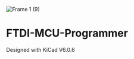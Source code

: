 ![Frame 1 (9)](https://user-images.githubusercontent.com/69016682/184237098-8a5d1bee-50b1-424a-95c1-a6bfc6511389.png)













# FTDI-MCU-Programmer
Designed with KiCad V6.0.6
